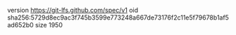 version https://git-lfs.github.com/spec/v1
oid sha256:5729d8ec9ac3f745b3599e773248a667de73176f2c11e5f79678b1af5ad652b0
size 1950
